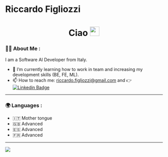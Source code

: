 # Riccardo Figliozzi
  
<h1 align="center">
  Ciao
  <img src="https://media.giphy.com/media/hvRJCLFzcasrR4ia7z/giphy.gif" width="30px"/>
</h1>

### :man_technologist: About Me :
  I am a Software AI Developer from Italy.

- 🌱 I’m currently learning how to work in team and increasing my development skills (BE, FE, ML).
- 📫 How to reach me: riccardo.figliozzi@gmail.com and :point_right: [![Linkedin Badge](https://img.shields.io/badge/-RF-blue?style=flat&logo=Linkedin&logoColor=white)](https://www.linkedin.com/in/riccardo-figliozzi-a717ba203/)

---

### :earth_africa: Languages :
  
- :it: Mother tongue
- 🇬🇧 Advanced
- 🇪🇸 Advanced
- :fr: Advanced
  
---

<picture>
<source
  srcset="https://github-readme-stats.vercel.app/api/top-langs?username=RiccardoFigliozzi&theme=outrun&size_weight=0.4&count_weight=0.6"
  media="(prefers-color-scheme: dark)"
/>
<source
  srcset="https://github-readme-stats.vercel.app/api/top-langs?username=RiccardoFigliozzi&size_weight=0.4&count_weight=0.6&theme=outrun"
  media="(prefers-color-scheme: light), (prefers-color-scheme: no-preference)"
/>
<img src="https://github-readme-stats.vercel.app/api/top-langs?username=RiccardoFigliozzi&size_weight=0.4&count_weight=0.6&theme=outrun" />
</picture>
  

